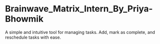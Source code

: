 # Brainwave_Matrix_Intern_By_Priya-Bhowmik
A simple and intuitive tool for managing tasks. Add, mark as complete, and reschedule tasks with ease.
